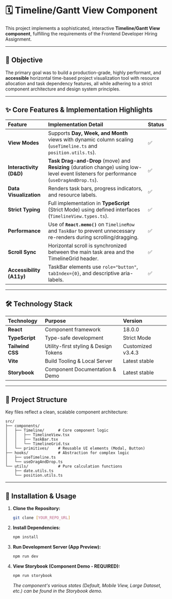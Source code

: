 # 🗓️ Timeline/Gantt View Component

This project implements a sophisticated, interactive **Timeline/Gantt View component**, fulfilling the requirements of the Frontend Developer Hiring Assignment.

-----

## 🎯 Objective

The primary goal was to build a production-grade, highly performant, and **accessible** horizontal time-based project visualization tool with resource allocation and task dependency features, all while adhering to a strict component architecture and design system principles.

-----

## ✨ Core Features & Implementation Highlights

| Feature | Implementation Detail | Status |
| :--- | :--- | :--- |
| **View Modes** | Supports **Day, Week, and Month** views with dynamic column scaling (`useTimeline.ts` and `position.utils.ts`). | ✅ |
| **Interactivity (D\&D)** | **Task Drag-and-Drop** (move) and **Resizing** (duration change) using low-level event listeners for performance (`useDragAndDrop.ts`). | ✅ |
| **Data Visualization** | Renders task bars, progress indicators, and resource labels. | ✅ |
| **Strict Typing** | Full implementation in **TypeScript** (Strict Mode) using defined interfaces (`TimelineView.types.ts`). | ✅ |
| **Performance** | Use of **`React.memo()`** on `TimelineRow` and `TaskBar` to prevent unnecessary re-renders during scrolling/dragging. | ✅ |
| **Scroll Sync** | Horizontal scroll is synchronized between the main task area and the $\text{TimelineGrid}$ header. | ✅ |
| **Accessibility (A11y)** | $\text{TaskBar}$ elements use `role="button"`, `tabIndex={0}`, and descriptive $\text{aria-labels}$. | ✅ |

-----

## 🛠️ Technology Stack

| Technology | Purpose | Version |
| :--- | :--- | :--- |
| **React** | Component framework | $\text{18.0.0}$ |
| **TypeScript** | Type-safe development | $\text{Strict Mode}$ |
| **Tailwind CSS** | Utility-first styling & Design Tokens | $\text{Customized v3.4.3}$ |
| **Vite** | Build Tooling & Local Server | $\text{Latest stable}$ |
| **Storybook** | Component Documentation & Demo | $\text{Latest stable}$ |

-----

## 📂 Project Structure

Key files reflect a clean, scalable component architecture:

```
src/
├── components/
│   ├── Timeline/      # Core component logic
│   │   ├── TimelineView.tsx
│   │   ├── TaskBar.tsx
│   │   └── TimelineGrid.tsx
│   └── primitives/    # Reusable UI elements (Modal, Button)
├── hooks/             # Abstraction for complex logic
│   ├── useTimeline.ts
│   └── useDragAndDrop.ts
└── utils/             # Pure calculation functions
    ├── date.utils.ts
    └── position.utils.ts
```

-----

## 🚀 Installation & Usage

1.  **Clone the Repository:**
    ```bash
    git clone [YOUR_REPO_URL]
    ```
2.  **Install Dependencies:**
    ```bash
    npm install
    ```
3.  **Run Development Server (App Preview):**
    ```bash
    npm run dev
    ```
4.  **View Storybook (Component Demo - REQUIRED):**
    ```bash
    npm run storybook
    ```
    *The component's various states (Default, Mobile View, Large Dataset, etc.) can be found in the Storybook demo.*
